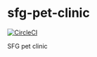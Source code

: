 # sfg-pet-clinic
[![CircleCI](https://circleci.com/gh/meysam-amini/sfg-pet-clinic/tree/master.svg?style=svg)](https://circleci.com/gh/meysam-amini/sfg-pet-clinic/tree/master)

SFG pet clinic
